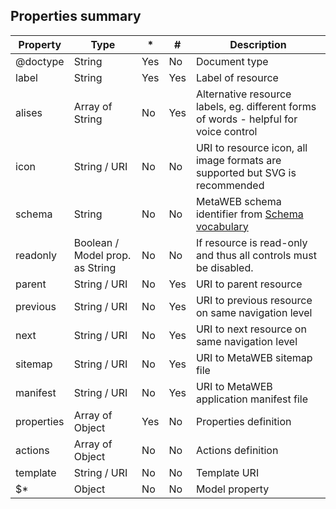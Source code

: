 ## Properties summary

| Property | Type | * | # | Description |
| -------- | ---- | - | - | ----------- |
| @doctype | String | Yes | No | Document type |
| label | String | Yes | Yes | Label of resource |
| alises | Array of String | No | Yes | Alternative resource labels, eg. different forms of words - helpful for voice control |
| icon | String / URI | No | No | URI to resource icon, all image formats are supported but SVG is recommended |
| schema | String | No | No | MetaWEB schema identifier from [Schema vocabulary](../schema-vocabulary/) |
| readonly | Boolean / Model prop. as String | No | No | If resource is read-only and thus all controls must be disabled. |
| parent | String / URI | No | Yes | URI to parent resource |
| previous | String / URI | No | Yes | URI to previous resource on same navigation level |
| next | String / URI | No | Yes | URI to next resource on same navigation level |
| sitemap | String / URI | No | Yes | URI to MetaWEB sitemap file |
| manifest | String / URI | No | Yes | URI to MetaWEB application manifest file |
| properties | Array of Object | Yes | No | Properties definition |
| actions | Array of Object | No | No | Actions definition |
| template | String / URI | No | No | Template URI |
| $* | Object | No | No | Model property |